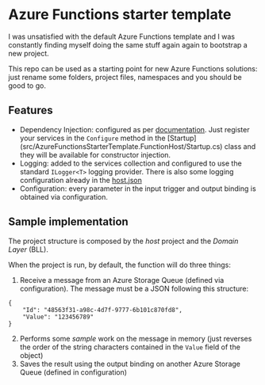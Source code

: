 # Azure Functions starter template
I was unsatisfied with the default Azure Functions template and I was constantly finding myself doing the same stuff again again to bootstrap a new project.

This repo can be used as a starting point for new Azure Functions solutions: just rename some folders, project files, namespaces and you should be good to go.

## Features
- Dependency Injection: configured as per [documentation](https://docs.microsoft.com/en-us/azure/azure-functions/functions-dotnet-dependency-injection). Just register your services in the `Configure` method in the [Startup] (src/AzureFunctionsStarterTemplate.FunctionHost/Startup.cs) class and they will be available for constructor injection.
- Logging: added to the services collection and configured to use the standard `ILogger<T>` logging provider. There is also some logging configuration already in the [host.json](src/AzureFunctionsStarterTemplate.FunctionHost/host.json)
- Configuration: every parameter in the input trigger and output binding is obtained via configuration.


## Sample implementation
The project structure is composed by the *host* project and the *Domain Layer* (BLL).

When the project is run, by default, the function will do three things:
1. Receive a message from an Azure Storage Queue (defined via configuration). The message must be a JSON following this structure:
```
{
    "Id": "48563f31-a98c-4d7f-9777-6b101c870fd8",
    "Value": "123456789"
}
```
2. Performs some *sample* work on the message in memory (just reverses the order of the string characters contained in the `Value` field of the object)
3. Saves the result using the output binding on another Azure Storage Queue (defined in configuration) 

  


